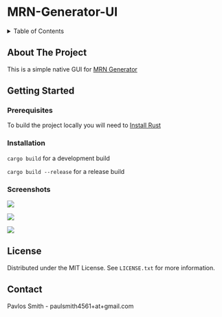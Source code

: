 # MRN-Generator-UI

<!-- TABLE OF CONTENTS -->
<details>
  <summary>Table of Contents</summary>
  <ol>
    <li>
      <a href="#about-the-project">About The Project</a>
    </li>
    <li>
      <a href="#getting-started">Getting Started</a>
      <ul>
        <li><a href="#prerequisites">Prerequisites</a></li>
        <li><a href="#installation">Installation</a></li>
      </ul>
    </li>
    <li><a href="#screenshots">Screenshots</a></li>
    <li><a href="#license">License</a></li>
    <li><a href="#contact">Contact</a></li>
  </ol>
</details>

<!-- ABOUT THE PROJECT -->
## About The Project

This is a simple native GUI for [MRN Generator](https://github.com/iByteABit256/MRN-Generator)

<!-- GETTING STARTED -->
## Getting Started

### Prerequisites

To build the project locally you will need to [Install Rust](https://www.rust-lang.org/tools/install)

### Installation

```cargo build``` for a development build

```cargo build --release``` for a release build

<!-- SCREENSHOTS -->
### Screenshots
![](images/mrn-generator-ui-1.png)

![](images/mrn-generator-ui-2.png)

![](images/mrn-generator-ui-3.png)

<!-- LICENSE -->
## License

Distributed under the MIT License. See `LICENSE.txt` for more information.

<!-- CONTACT -->
## Contact

Pavlos Smith - paulsmith4561+at+gmail.com

